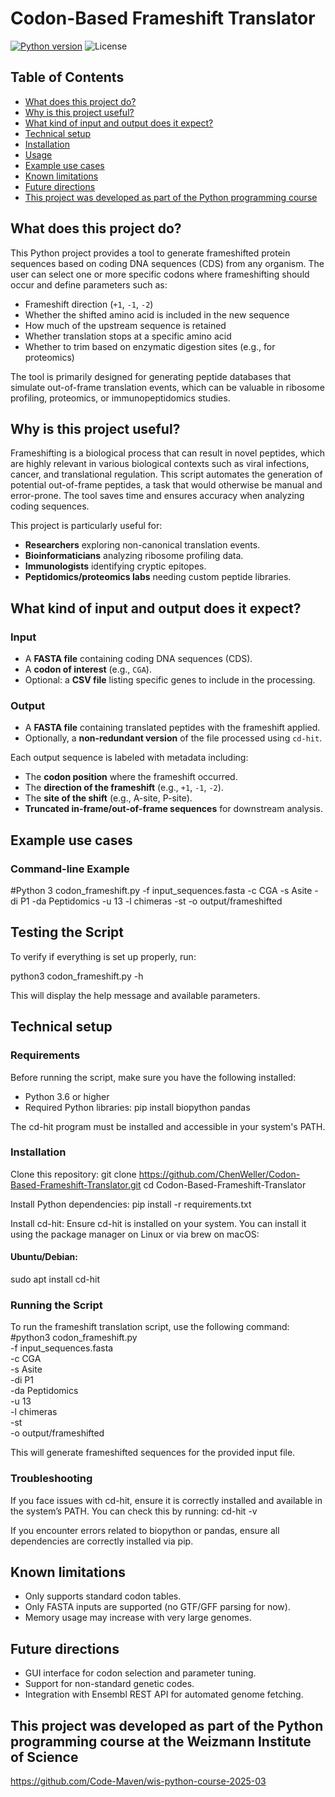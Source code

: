 # Codon-Based Frameshift Translator

[![Python version](https://img.shields.io/badge/python-3.6+-blue.svg)](https://www.python.org/)
![License](https://img.shields.io/badge/license-MIT-green.svg)

## Table of Contents
- [What does this project do?](#what-does-this-project-do)
- [Why is this project useful?](#why-is-this-project-useful)
- [What kind of input and output does it expect?](#what-kind-of-input-and-output-does-it-expect)
- [Technical setup](#technical-setup)
- [Installation](#installation)
- [Usage](#usage)
- [Example use cases](#example-use-cases)
- [Known limitations](#known-limitations)
- [Future directions](#future-directions)
- [This project was developed as part of the Python programming course](#this-project-was-developed-as-part-of-the-python-programming-course)

## What does this project do?

This Python project provides a tool to generate frameshifted protein sequences based on coding DNA sequences (CDS) from any organism. The user can select one or more specific codons where frameshifting should occur and define parameters such as:

- Frameshift direction (`+1`, `-1`, `-2`)
- Whether the shifted amino acid is included in the new sequence
- How much of the upstream sequence is retained
- Whether translation stops at a specific amino acid
- Whether to trim based on enzymatic digestion sites (e.g., for proteomics)

The tool is primarily designed for generating peptide databases that simulate out-of-frame translation events, which can be valuable in ribosome profiling, proteomics, or immunopeptidomics studies.

## Why is this project useful?

Frameshifting is a biological process that can result in novel peptides, which are highly relevant in various biological contexts such as viral infections, cancer, and translational regulation. This script automates the generation of potential out-of-frame peptides, a task that would otherwise be manual and error-prone. The tool saves time and ensures accuracy when analyzing coding sequences.

This project is particularly useful for:
- **Researchers** exploring non-canonical translation events.
- **Bioinformaticians** analyzing ribosome profiling data.
- **Immunologists** identifying cryptic epitopes.
- **Peptidomics/proteomics labs** needing custom peptide libraries.

## What kind of input and output does it expect?

### Input
- A **FASTA file** containing coding DNA sequences (CDS).
- A **codon of interest** (e.g., `CGA`).
- Optional: a **CSV file** listing specific genes to include in the processing.

### Output
- A **FASTA file** containing translated peptides with the frameshift applied.
- Optionally, a **non-redundant version** of the file processed using `cd-hit`.

Each output sequence is labeled with metadata including:
- The **codon position** where the frameshift occurred.
- The **direction of the frameshift** (e.g., `+1`, `-1`, `-2`).
- The **site of the shift** (e.g., A-site, P-site).
- **Truncated in-frame/out-of-frame sequences** for downstream analysis.

## Example use cases

### Command-line Example

#Python 3 codon_frameshift.py -f input_sequences.fasta -c CGA -s Asite -di P1 -da Peptidomics -u 13 -l chimeras -st -o output/frameshifted

## Testing the Script
To verify if everything is set up properly, run:

python3 codon_frameshift.py -h

This will display the help message and available parameters.

## Technical setup

### Requirements
Before running the script, make sure you have the following installed:

- Python 3.6 or higher
- Required Python libraries:
  pip install biopython pandas

The cd-hit program must be installed and accessible in your system's PATH.

### Installation
Clone this repository:
git clone https://github.com/ChenWeller/Codon-Based-Frameshift-Translator.git
cd Codon-Based-Frameshift-Translator

Install Python dependencies:
pip install -r requirements.txt

Install cd-hit:
Ensure cd-hit is installed on your system. You can install it using the package manager on Linux or via brew on macOS:

#### Ubuntu/Debian:
sudo apt install cd-hit

### Running the Script
To run the frameshift translation script, use the following command:
#python3 codon_frameshift.py \
  -f input_sequences.fasta \
  -c CGA \
  -s Asite \
  -di P1 \
  -da Peptidomics \
  -u 13 \
  -l chimeras \
  -st \
  -o output/frameshifted

This will generate frameshifted sequences for the provided input file.

### Troubleshooting
If you face issues with cd-hit, ensure it is correctly installed and available in the system’s PATH. You can check this by running:
cd-hit -v

If you encounter errors related to biopython or pandas, ensure all dependencies are correctly installed via pip.

## Known limitations
- Only supports standard codon tables.
- Only FASTA inputs are supported (no GTF/GFF parsing for now).
- Memory usage may increase with very large genomes.

## Future directions
- GUI interface for codon selection and parameter tuning.
- Support for non-standard genetic codes.
- Integration with Ensembl REST API for automated genome fetching.


## This project was developed as part of the Python programming course at the Weizmann Institute of Science  
https://github.com/Code-Maven/wis-python-course-2025-03
